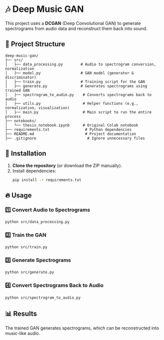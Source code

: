 # 🎶 Deep Music GAN

This project uses a **DCGAN** (Deep Convolutional GAN) to generate spectrograms from audio data and reconstruct them back into sound.

## 📌 Project Structure
```
deep-music-gan/
├── src/
│   ├── data_processing.py        # Audio to spectrogram conversion, normalization
│   ├── model.py                  # GAN model (generator & discriminator)
│   ├── train.py                  # Training script for the GAN
│   ├── generate.py               # Generates spectrograms using trained GAN
│   ├── spectrogram_to_audio.py    # Converts spectrograms back to audio
│   ├── utils.py                   # Helper functions (e.g., normalization, visualization)
│   ├── main.py                    # Main script to run the entire process
├── notebooks/
│   └── thesis_notebook.ipynb      # Original Colab notebook
├── requirements.txt                # Python dependencies
├── README.md                       # Project documentation
├── .gitignore                       # Ignore unnecessary files
```

## 🚀 Installation

1. **Clone the repository** (or download the ZIP manually).
2. Install dependencies:
   ```bash
   pip install -r requirements.txt
   ```

## 🔥 Usage

### **1️⃣ Convert Audio to Spectrograms**
```bash
python src/data_processing.py
```
### **2️⃣ Train the GAN**
```bash
python src/train.py
```
### **3️⃣ Generate Spectrograms**
```bash
python src/generate.py
```
### **4️⃣ Convert Spectrograms Back to Audio**
```bash
python src/spectrogram_to_audio.py
```

## 📊 Results
The trained GAN generates spectrograms, which can be reconstructed into music-like audio.

